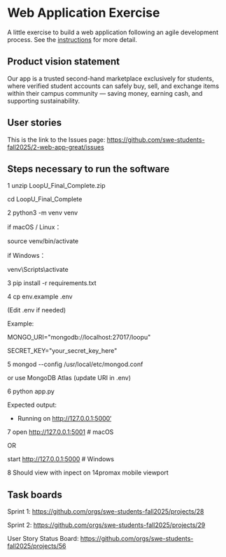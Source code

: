 # Web Application Exercise

A little exercise to build a web application following an agile development process. See the [instructions](instructions.md) for more detail.

## Product vision statement

Our app is a trusted second-hand marketplace exclusively for students, where verified student accounts can safely buy, sell, and exchange items within their campus community — saving money, earning cash, and supporting sustainability.


## User stories

This is the link to the Issues page: https://github.com/swe-students-fall2025/2-web-app-great/issues

## Steps necessary to run the software
1
unzip LoopU_Final_Complete.zip

cd LoopU_Final_Complete


2
python3 -m venv venv

if macOS / Linux：

source venv/bin/activate

if Windows：

 venv\Scripts\activate
 
3
pip install -r requirements.txt


4
cp env.example .env

(Edit .env if needed)

 Example:
 
 MONGO_URI="mongodb://localhost:27017/loopu"
 
 SECRET_KEY="your_secret_key_here"

 
5
mongod --config /usr/local/etc/mongod.conf

 or use MongoDB Atlas (update URI in .env)

 
6
python app.py

 Expected output:
 
 * Running on http://127.0.0.1:5000‘
   
7
open http://127.0.0.1:5001    # macOS

 OR
 
start http://127.0.0.1:5000   # Windows

8
Should view with inpect on 14promax mobile viewport


## Task boards
Sprint 1: https://github.com/orgs/swe-students-fall2025/projects/28

Sprint 2: https://github.com/orgs/swe-students-fall2025/projects/29

User Story Status Board: https://github.com/orgs/swe-students-fall2025/projects/56
